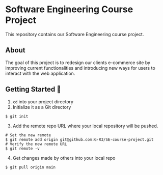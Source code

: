# Software Engineering Course Project

This repository contains our Software Engineering course project.

## About

The goal of this project is to redesign our clients e-commerce site by improving current functionalities and introducing new ways for users to interact with the web application.

## Getting Started 🧾

1. `cd` into your project directory
2. Initialize it as a Git directory

```
$ git init
```

3. Add the remote repo URL where your local repository will be pushed.

```
# Set the new remote
$ git remote add origin git@github.com:G-R3/SE-course-project.git
# Verify the new remote URL
$ git remote -v
```

4. Get changes made by others into your local repo

```
$ git pull origin main
```
